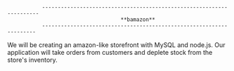                ---------------------------------------------------------------------
                                        **bamazon**
               --------------------------------------------------------------------
 We will be creating an amazon-like storefront with MySQL and node.js. Our application will take orders from customers and deplete stock from the store's inventory.